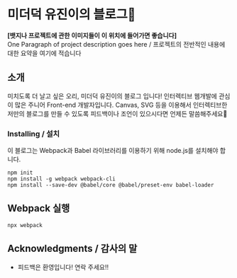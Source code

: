 # 미더덕 유진이의 블로그🦢

**[뱃지나 프로젝트에 관한 이미지들이 이 위치에 들어가면 좋습니다]**  
One Paragraph of project description goes here / 프로젝트의 전반적인 내용에 대한 요약을 여기에 적습니다

## 소개
미치도록 더 날고 싶은 오리, 미더덕 유진이의 블로그 입니다!
인터렉티브 웹개발에 관심이 많은 주니어 Front-end 개발자입니다. Canvas, SVG 등을 이용해서 인터렉티브한 저만의 블로그를 만들 수 있도록 피드백이나 조언이 있으시다면 언제든 말씀해주세요🤭
<!-- 
### Prerequisites / 선행 조건

아래 사항들이 설치가 되어있어야합니다.

```
예시
``` -->

### Installing / 설치

이 블로그는 Webpack과 Babel 라이브러리를 이용하기 위해 node.js를 설치해야 합니다.

```
npm init
npm install -g webpack webpack-cli
npm install --save-dev @babel/core @babel/preset-env babel-loader
```

## Webpack 실행

```
npx webpack
```

<!-- ### 테스트는 이런 식으로 동작합니다

왜 이렇게 동작하는지, 설명합니다

```
예시
``` -->
<!-- 
## Deployment / 배포

Add additional notes about how to deploy this on a live system / 라이브 시스템을 배포하는 방법 -->

## Acknowledgments / 감사의 말

* 피드백은 환영입니다! 연락 주세요!!